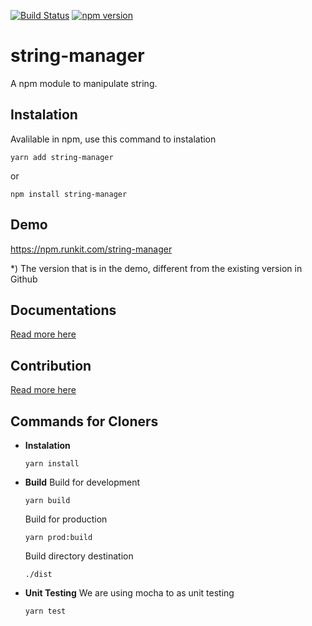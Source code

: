 [![Build Status](https://travis-ci.org/idmore/npm-string-manager.svg?branch=master)](https://travis-ci.org/idmore/npm-string-manager)
[![npm version](https://img.shields.io/npm/v/string-manager.svg?style=flat-square)](https://www.npmjs.com/package/string-manager)

# string-manager
A npm module to manipulate string.

## Instalation
Avalilable in npm, use this command to instalation
```
yarn add string-manager
```
or
```
npm install string-manager
```

## Demo
https://npm.runkit.com/string-manager 

*) The version that is in the demo, different from the existing version in Github

## Documentations
[Read more here](https://github.com/idmore/npm-string-manager/blob/master/docs/modules.md) 

## Contribution
[Read more here](./CONTRIBUTING.md)

## Commands for Cloners
- **Instalation**
  ```
  yarn install
  ```
 
- **Build**
  Build for development
  ```
  yarn build
  ```
  Build for production
  ```
  yarn prod:build
  ```
  Build directory destination 
  ```
  ./dist
  ```

- **Unit Testing**
  We are using mocha to as unit testing
  ```
  yarn test
  ```
